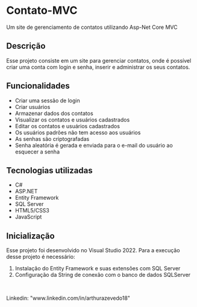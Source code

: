 <h1>Contato-MVC</h1>
<p>Um site de gerenciamento de contatos utilizando Asp-Net Core MVC</p>

<h2>Descrição</h2>
<p>Esse projeto consiste em um site para gerenciar contatos, onde é possível criar uma conta com login e senha, inserir e administrar os seus contatos.</p>

<h2>Funcionalidades</h2>
<ul>
  <li>Criar uma sessão de login</li>
  <li>Criar usuários</li>
  <li>Armazenar dados dos contatos</li>
  <li>Visualizar os contatos e usuários cadastrados</li>
  <li>Editar os contatos e usuários cadastrados</li>
  <li>Os usuários padrões não tem acesso aos usuários</li>
  <li>As senhas são criptografadas</li>
  <li>Senha aleatória é gerada e enviada para o e-mail do usuário ao esquecer a senha</li>
</ul>

<h2>Tecnologias utilizadas</h2>
<ul>
  <li>C#</li>
  <li>ASP.NET</li>
  <li>Entity Framework</li>
  <li>SQL Server</li>
  <li>HTML5/CSS3</li>
  <li>JavaScript</li>
</ul>

<h2>Inicialização</h2>
<p>Esse projeto foi desenvolvido no Visual Studio 2022. Para a execução desse projeto é necessário:</p>
<ol>
  <li>Instalação do Entity Framework e suas extensões com SQL Server</li>
  <li>Configuração da String de conexão com o banco de dados SQLServer</li>
</ol>
</br>
<p>Linkedin: "www.linkedin.com/in/arthurazevedo18"</p>
